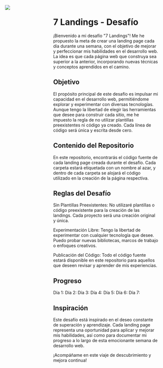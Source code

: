 <div style="display: flex; gap: 10px">
    <div style="width: 30%">
        <img src="https://i.imgur.com/0aBt2aY.jpg"/>
    </div>
    <div style="width: 70%">
    
# 7 Landings - Desafío
¡Bienvenido a mi desafío "7 Landings"! Me he propuesto la meta de crear una landing page cada día durante una semana, con el objetivo de mejorar y perfeccionar mis habilidades en el desarrollo web. La idea es que cada página web que construya sea superior a la anterior, incorporando nuevas técnicas y conceptos aprendidos en el camino.

## Objetivo

El propósito principal de este desafío es impulsar mi capacidad en el desarrollo web, permitiéndome explorar y experimentar con diversas tecnologías. Aunque tengo la libertad de elegir las herramientas que desee para construir cada sitio, me he impuesto la regla de no utilizar plantillas preexistentes ni código ya creado. Cada línea de código será única y escrita desde cero.

## Contenido del Repositorio

En este repositorio, encontrarás el código fuente de cada landing page creada durante el desafío. Cada carpeta estará etiquetada con un nombre al azar, y dentro de cada carpeta se alojará el código utilizado en la creación de la página respectiva.

## Reglas del Desafío

Sin Plantillas Preexistentes: No utilizaré plantillas o código preexistente para la creación de las landings. Cada proyecto será una creación original y única.

Experimentación Libre: Tengo la libertad de experimentar con cualquier tecnología que desee. Puedo probar nuevas bibliotecas, marcos de trabajo o enfoques creativos.

Publicación del Código: Todo el código fuente estará disponible en este repositorio para aquellos que deseen revisar y aprender de mis experiencias.

## Progreso

Día 1:
Día 2:
Día 3:
Día 4:
Día 5:
Día 6:
Día 7:

## Inspiración

Este desafío está inspirado en el deseo constante de superación y aprendizaje. Cada landing page representa una oportunidad para aplicar y mejorar mis habilidades, así como para documentar mi progreso a lo largo de esta emocionante semana de desarrollo web.

¡Acompáñame en este viaje de descubrimiento y mejora continua!

</div>
</div>
